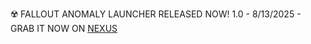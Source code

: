 ☢️ FALLOUT ANOMALY LAUNCHER RELEASED NOW! 1.0 - 8/13/2025 - GRAB IT NOW ON [NEXUS](https://www.nexusmods.com/fallout4/mods/74075)
